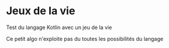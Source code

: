# Jeux de la vie

Test du langage Kotlin avec un jeu de la vie

Ce petit algo n'exploite pas du toutes les possibilités du langage

